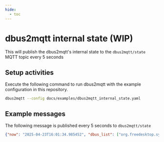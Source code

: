 ```yaml
---
hide:
  - toc
---
```


# dbus2mqtt internal state (WIP)

This will publish the dbus2mqtt's internal state to the `dbus2mqtt/state` MQTT topic every 5 seconds

## Setup activities

Execute the following command to run dbus2mqtt with the example configuration in this repository.

```bash
dbus2mqtt --config docs/examples/dbus2mqtt_internal_state.yaml
```

## Example messages

The following message is published every 5 seconds to `dbus2mqtt/state`

```json
{"now": "2025-04-23T16:01:34.985452", "dbus_list": ["org.freedesktop.systemd1", "org.gnome.SessionManager"]}
```
